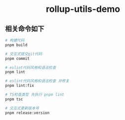 <h1 align="center">
rollup-utils-demo
</h1>

## 相关命令如下

```sh
# 构建代码
pnpm build

# 交互式提交git代码
pnpm commit

# eslint代码风格和语法检查
pnpm lint

# eslint代码风格和语法检查 并修复
pnpm lint:fix

# TS检查类型 先执行 pnpm lint
pnpm tsc

# 交互式更新版本号
pnpm release:version
```
